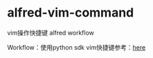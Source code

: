 # alfred-vim-command

vim操作快捷键 alfred workflow

Workflow：使用python sdk
vim快捷键参考：[here](https://www.jianshu.com/p/dde77e3b299f)
